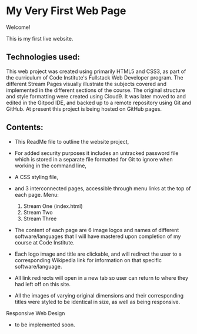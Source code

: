 # My Very First Web Page

Welcome!

This is my first live website.

## Technologies used:
This web project was created using primarily HTML5 and CSS3, as part of the curriculum of Code Institute's Fullstack Web Developer program.
The different Stream Pages visually illustrate the subjects covered and implemented in the different sections of the course.
The original structure and style formatting were created using Cloud9. 
It was later moved to and edited in the Gitpod IDE, and backed up to a remote repository using Git and GitHub.
At present this project is being hosted on GitHub pages.

## Contents:
- This ReadMe file to outline the website project,
- For added security purposes it includes an untracked password file which is stored in a separate file formatted for Git to ignore when working in the command line,
- A CSS styling file,
- and 3 interconnected pages, accessible through menu links at the top of each page.
Menu:
    1) Stream One (index.html)
    2) Stream Two
    3) Stream Three

- The content of each page are 6 image logos and names of different software/languages that I will have mastered upon completion of my course at Code Institute.
- Each logo image and title are clickable, and will redirect the user to a corresponding Wikipedia link for information on that specific software/language.
- All link redirects will open in a new tab so user can return to where they had left off on this site.
- All the images of varying original dimensions and their corresponding titles were styled to be identical in size, as well as being responsive. 


Responsive Web Design
- to be implemented soon.



